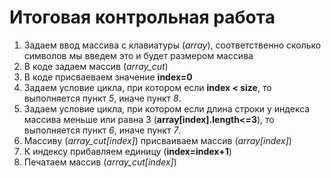 # Итоговая контрольная работа

1. Задаем ввод массива с клавиатуры (*array*), соответственно сколько символов мы введем это и будет размером массива
2. В коде задаем массив (_array_cut_)
3. В коде присваеваем значение **index=0**
4. Задаем условие цикла, при котором если **index < size**, то выполняется пункт _5_, иначе пункт _8_.
5. Задаем условие цикла, при котором если длина строки у индекса массива меньше или равна 3 (**array[index].length<=3**), то выполняется пункт *6*, иначе пункт *7*.
6. Массиву (_array_cut[index]_) присваиваем массив (*array[index]*)
7. К индексу прибавляем единицу (**index=index+1**)
8. Печатаем массив (_array_cut[index]_)